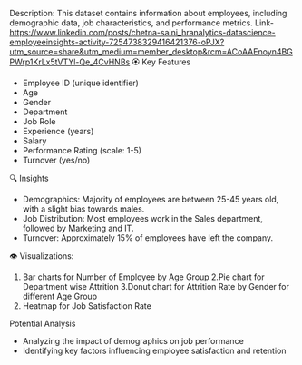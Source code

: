 Description: This dataset contains information about employees, including demographic data, job characteristics, and performance metrics.
Link-https://www.linkedin.com/posts/chetna-saini_hranalytics-datascience-employeeinsights-activity-7254738329416421376-oPJX?utm_source=share&utm_medium=member_desktop&rcm=ACoAAEnoyn4BGPWrp1KrLx5tVTYl-Qe_4CvHNBs
🏵 Key Features
- Employee ID (unique identifier)
- Age
- Gender
- Department
- Job Role
- Experience (years)
- Salary
- Performance Rating (scale: 1-5)
- Turnover (yes/no)

🔍 Insights
- Demographics: Majority of employees are between 25-45 years old, with a slight bias towards males.
- Job Distribution: Most employees work in the Sales department, followed by Marketing and IT.
- Turnover: Approximately 15% of employees have left the company.

👁 Visualizations:

1. Bar charts for Number of Employee by Age Group 
2.Pie chart for Department wise Attrition
3.Donut chart for Attrition Rate by Gender for different Age Group
4. Heatmap for Job Satisfaction Rate

Potential Analysis
- Analyzing the impact of demographics on job performance
- Identifying key factors influencing employee satisfaction and retention
